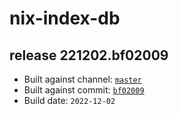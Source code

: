 # nix-index-db
## release 221202.bf02009
- Built against channel: [`master`](https://github.com/nixos/nixpkgs/tree/master)
- Built against commit: [`bf02009`](https://github.com/NixOS/nixpkgs/commit/bf02009f8a9952bcde1d306888e3e6b726d41ed8)
- Build date: `2022-12-02`
